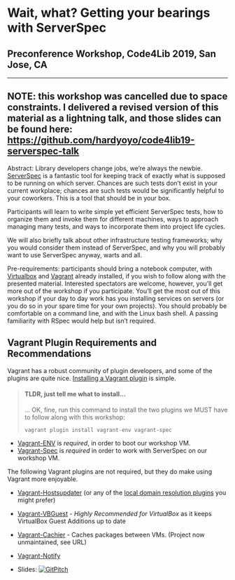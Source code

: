 # Wait, what? Getting your bearings with ServerSpec
## Preconference Workshop, Code4Lib 2019, San Jose, CA

---
NOTE: this workshop was cancelled due to space constraints.
I delivered a revised version of this material as a lightning talk, and those
slides can be found here: https://github.com/hardyoyo/code4lib19-serverspec-talk
---

Abstract: Library developers change jobs, we’re always the newbie.
[ServerSpec](https://serverspec.org/) is a fantastic tool for keeping track of
exactly what is supposed to be running on which server. Chances are such tests
don’t exist in your current workplace; chances are such tests would be
significantly helpful to your coworkers. This is a tool that should be in
your box.

Participants will learn to write simple yet efficient ServerSpec tests, how to
organize them and invoke them for different machines, ways to approach managing
many tests, and ways to incorporate them into project life cycles.

We will also briefly talk about other infrastructure testing frameworks; why
you would consider them instead of ServerSpec, and why you will probably want
to use ServerSpec anyway, warts and all.

Pre-requirements: participants should bring a notebook computer, with
[Virtualbox](https://virtualbox.org/) and [Vagrant](https://vagrantup.com/) already installed, if you wish to follow along with the
presented material. Interested spectators are welcome, however, you’ll get
more out of the workshop if you participate. You’ll get the most out of this
workshop if your day to day work has you installing services on servers (or
you do so in your spare time for your own projects). You should probably be
comfortable on a command line, and with the Linux bash shell. A passing
familiarity with RSpec would help but isn’t required.

## Vagrant Plugin Requirements and Recommendations

Vagrant has a robust community of plugin developers, and some of the plugins are quite nice. [Installing a Vagrant plugin](https://www.vagrantup.com/docs/plugins/usage.html) is simple.

> #### TLDR, just tell me what to install...
>
> ... OK, fine, run this command to install the two plugins we MUST have to follow along with this workshop:
>
> `vagrant plugin install vagrant-env vagrant-spec`

* [Vagrant-ENV](https://github.com/gosuri/vagrant-env) is *required*, in order to boot our workshop VM.
* [Vagrant-Spec](https://github.com/hashicorp/vagrant-spec) is *required* in order to work with ServerSpec on our workshop VM.

The following Vagrant plugins are not required, but they do make using Vagrant more enjoyable.

* [Vagrant-Hostsupdater](https://github.com/cogitatio/vagrant-hostsupdater) (or any of the [local domain resolution plugins](https://github.com/hashicorp/vagrant/wiki/Available-Vagrant-Plugins#local-domain-resolution) you might prefer)
* [Vagrant-VBGuest](https://github.com/dotless-de/vagrant-vbguest) - *Highly Recommended for VirtualBox* as it keeps VirtualBox Guest Additions up to date
* [Vagrant-Cachier](https://github.com/fgrehm/vagrant-cachier) - Caches packages between VMs. (Project now unmaintained, see URL)
* [Vagrant-Notify](https://github.com/fgrehm/vagrant-notify)


* Slides: [![GitPitch](https://gitpitch.com/assets/badge.svg)](https://gitpitch.com/hardyoyo/code4lib19-serverspec-workshop)
